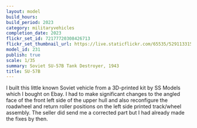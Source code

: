 ```yaml
---
layout: model
build_hours: 
build_period: 2023
category: militaryvehicles
completion_date: 2023
flickr_set_id: 72177720308426713
flickr_set_thumbnail_url: https://live.staticflickr.com/65535/52911331595_715683e6f5_m.jpg
model_id: 231
publish: true
scale: 1/35
summary: Soviet SU-57B Tank Destroyer, 1943
title: SU-57B
---
```


I built this little known Soviet vehicle from a 3D-printed kit by SS Models which I bought on Ebay. I had to make significant changes to the angled face of the front left side of the upper hull and also reconfigure the roadwheel and return roller positions on the left side printed track/wheel assembly. The seller did send me a corrected part but I had already made the fixes by then.
